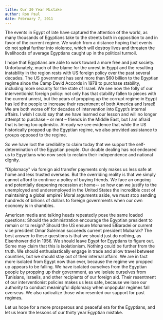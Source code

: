 ```yaml
---
title: Our 30 Year Mistake
author: Ron Paul
date: February 7, 2011
---
```


The events in Egypt of late have captured the attention of the world,
as many thousands of Egyptians take to the streets both in opposition
to and in favor of the current regime. We watch from a distance hoping
that events do not spiral further into violence, which will destroy
lives and threaten the livelihoods of average Egyptians caught up in
the political turmoil.

I hope that Egyptians are able to work toward a more free and just
society. Unfortunately, much of the blame for the unrest in Egypt and
the resulting instability in the region rests with US foreign policy
over the past several decades. The US government has sent more than
\$60 billion to the Egyptian regime since the Camp David Accords in
1978 to purchase stability, including more security for the state of
Israel. We see now the folly of our interventionist foreign policy: not
only has that stability fallen to pieces with the current unrest, but
the years of propping up the corrupt regime in Egypt has led the people
to increase their resentment of both America and Israel! We are both
worse off for decades of intervention into Egypt’s internal affairs. I
wish I could say that we have learned our lesson and will no longer
attempt to purchase – or rent – friends in the Middle East, but I am
afraid that is being too optimistic. Already we see evidence that while
the US historically propped up the Egyptian regime, we also provided
assistance to groups opposed to the regime.

So we have lost the credibility to claim today that we support the
self-determination of the Egyptian people. Our double dealing has not
endeared us to Egyptians who now seek to reclaim their independence and
national dignity.

"Diplomacy" via foreign aid transfer payments only makes us less safe
at home and less trusted overseas. But the overriding reality is that
we simply cannot afford to continue a policy of buying friends. We face
an ongoing and potentially deepening recession at home-- so how can we
justify to the unemployed and underemployed in the United States the
incredible cost of maintaining a global empire? Moral arguments aside,
we must stop sending hundreds of billions of dollars to foreign
governments when our own economy is in shambles.

American media and talking heads repeatedly pose the same loaded
questions: Should the administration encourage the Egyptian president
to remain or to resign? Should the US ensure Mohamed ElBaradei or
current vice president Omar Suleiman succeeds current president
Mubarak? The best answer to these questions is that we should just do
nothing, as Eisenhower did in 1956. We should leave Egypt for Egyptians
to figure out. Some may claim that this is isolationism. Nothing could
be further from the truth. We should enthusiastically engage in trade
and allow travel between countries, but we should stay out of their
internal affairs. We are in fact more isolated from Egypt now than
ever, because the regime we propped up appears to be falling. We have
isolated ourselves from the Egyptian people by propping up their
government, as we isolate ourselves from Tunisians, Israelis, and other
recipients of our foreign aid. Their resentment of our interventionist
policies makes us less safe, because we lose our authority to conduct
meaningful diplomacy when unpopular regimes fall overseas. We also
radicalize those who resented our support for past regimes.

Let us hope for a more prosperous and peaceful era for the Egyptians,
and let us learn the lessons of our thirty year Egyptian mistake.
